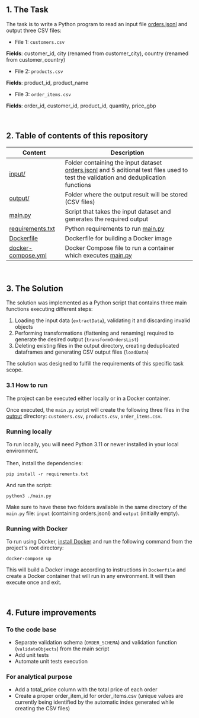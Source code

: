 ## 1. The Task

The task is to write a Python program to read an input file [orders.jsonl](input/orders.jsonl) and output three CSV files:

- File 1: `customers.csv`

**Fields**: customer_id, city (renamed from customer_city), country (renamed from customer_country)

- File 2: `products.csv`

**Fields**: product_id, product_name

- File 3: `order_items.csv`

**Fields**: order_id, customer_id, product_id, quantity, price_gbp

<br />

## 2. Table of contents of this repository

| Content                                  | Description |
| ------                                   | ------ |
| [input/](input/)                          | Folder containing the input dataset [orders.jsonl](input/orders.jsonl) and 5 aditional test files used to test the validation and deduplication functions |
| [output/](output/)                        | Folder where the output result will be stored (CSV files) |
| [main.py](main.py)                       | Script that takes the input dataset and generates the required output|
| [requirements.txt](requirements.txt)     | Python requirements to run [main.py](main.py)|
| [Dockerfile](Dockerfile)                 | Dockerfile for building a Docker image |
| [docker-compose.yml](docker-compose.yml) | Docker Compose file to run a container which executes [main.py](main.py) |

<br />

## 3. The Solution

The solution was implemented as a Python script that contains three main functions executing different steps:

1. Loading the input data (`extractData`), validating it and discarding invalid objects
2. Performing transformations (flattening and renaming) required to generate the desired output (`transformOrdersList`)
3. Deleting existing files in the output directory, creating deduplicated dataframes and generating CSV output files (`loadData`)

The solution was designed to fulfill the requirements of this specific task scope. 

### 3.1 How to run

The project can be executed either locally or in a Docker container.

Once executed, the `main.py` script will create the following three files in the [output](output/) directory: `customers.csv`, `products.csv`, `order_items.csv`. 

### Running locally
To run locally, you will need Python 3.11 or newer installed in your local environment. 
<br /> 
<br />
Then, install the dependencies: 

```
pip install -r requirements.txt
```
And run the script:

```
python3 ./main.py
```
Make sure to have these two folders available in the same directory of the `main.py` file: `input` (containing orders.jsonl) and `output` (initially empty).

### Running with Docker
To run using Docker, [install Docker](https://docs.docker.com/get-docker/) and run the following command from the project's root directory:
```
docker-compose up
```

This will build a Docker image according to instructions in `Dockerfile` and create a Docker container that will run in any environment. It will then execute once and exit.

<br />

## 4. Future improvements
### To the code base
- Separate validation schema (`ORDER_SCHEMA`) and validation function (`validateObjects`) from the main script
- Add unit tests
- Automate unit tests execution
### For analytical purpose
- Add a total_price column with the total price of each order 
- Create a proper order_item_id for order_items.csv (unique values are currently being identified by the automatic index generated while creating the CSV files)




